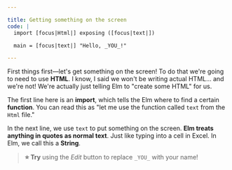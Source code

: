 ```yaml
---

title: Getting something on the screen
code: |
  import [focus|Html|] exposing ([focus|text|])

  main = [focus|text|] "Hello, _YOU_!"

---
```


First things first—let's get something on the screen! To do that we're going to need to use **HTML**. I know, I said we won't be writing actual HTML... and we're not! We're actually just telling Elm to "create some HTML" for us.

The first line here is an **import**, which tells the Elm where to find a certain **function**. You can read this as "let me use the function called `text` from the `Html` file."

In the next line, we use `text` to put something on the screen. **Elm treats anything in quotes as normal text**. Just like typing into a cell in Excel. In Elm, we call this a **String**.

> **⭐ Try** using the _Edit_ button to replace `_YOU_` with your name!
